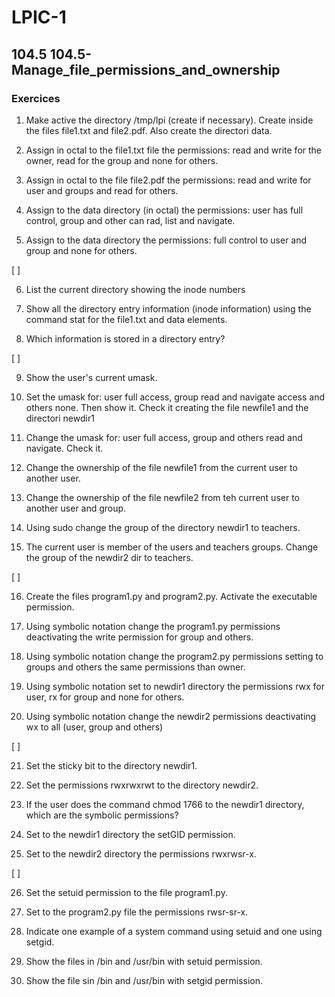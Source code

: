 # LPIC-1


## 104.5 104.5-Manage_file_permissions_and_ownership


### Exercices



 1. Make active the directory /tmp/lpi (create if necessary). Create inside the files file1.txt and file2.pdf. Also create the directori data.

 2. Assign in octal to the file1.txt file the permissions: read and write for the owner, read for the group and none for others.


 3. Assign in octal to the file file2.pdf the permissions: read and  write for user and groups and read for others.


 4. Assign to the data directory (in octal) the permissions: user has full control, group and other can rad, list and navigate.


 5. Assign to the data directory the permissions: full control to user and group and none for others.

 
[ ]

 6. List the current directory showing the inode numbers

 
 7. Show all the directory entry information (inode information) using the command stat for the file1.txt and data elements.

 
 8. Which information is stored in a directory entry?


[ ]
 
 9. Show the user's current umask.


 10. Set the umask for: user full access, group read and navigate access and others none. Then show it. Check it creating the file newfile1 and the directori newdir1

 
 11. Change the umask for: user full access, group and others read and navigate. Check it. 


 12. Change the ownership of the file newfile1 from the current user to another user.


 13. Change the ownership of the file newfile2 from teh current user to another user and group.


 14. Using sudo change the group of the directory newdir1 to teachers.


 15. The current user is member of the users and teachers groups. Change the group of the newdir2 dir to teachers.


[ ]

 16. Create the files program1.py and program2.py. Activate the executable permission.


 17. Using symbolic notation change the program1.py permissions deactivating the write permission for group and others.


 18. Using symbolic notation change the program2.py permissions setting to groups and others the same permissions than owner.


 19. Using symbolic notation set to newdir1 directory the permissions rwx for user, rx for group and none for others.


 20. Using symbolic notation change the newdir2 permissions deactivating wx to all (user, group and others)


[ ]

 21. Set the sticky bit to the directory newdir1.


 22. Set the permissions rwxrwxrwt to the directory newdir2.


 23. If the user does the command chmod 1766 to the newdir1 directory, which are the symbolic permissions?

 
 24. Set to the newdir1 directory the setGID permission.


 25. Set to the newdir2 directory the permissions rwxrwsr-x.


[ ]

 26. Set the setuid permission to the file program1.py.


 27. Set to the program2.py file the permissions rwsr-sr-x.


 28. Indicate one example of a system command using setuid and one using setgid.


 29. Show the files in /bin and /usr/bin with setuid permission.


 30. Show the file sin /bin and /usr/bin with setgid permission.



